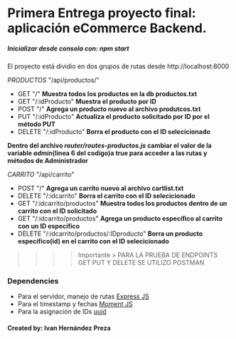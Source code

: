 # Primera Entrega proyecto final: aplicación eCommerce Backend.

##### Inicializar desde consola con: _npm start_

El proyecto está dividio en dos grupos de rutas desde http://localhost:8000

_PRODUCTOS_ "/api/productos/"

-  GET "/" **Muestra todos los productos en la db productos.txt**
-  GET "/:idProducto" **Muestra el producto por ID**
-  POST "/" **Agrega un producto nuevo al archivo produtcos.txt**
-  PUT "/:idProducto" **Actualiza el producto solicitado por ID por el método PUT**
-  DELETE "/:idProducto" **Borra el producto con el ID selecicionado**

**Dentro del archivo _router/routes-productos.js_ cambiar el valor de la variable _admin_(linea 6 del codigo)a true para acceder a las rutas y métodos de Administrador**

_CARRITO_ "/api/carrito"

-  POST "/" **Agrega un carrito nuevo al archivo cartlist.txt**
-  DELETE "/:idcarrito" **Borra el carrito con el ID selecicionado**
-  GET "/:idcarrito/productos" **Muestra todos los productos dentro de un carrito con el ID solicitado**
-  GET "/:idcarrito/productos" **Agrega un producto específico al carrito con un ID específico**
-  DELETE "/:idcarrito/productos/:IDproducto" **Borra un producto específico(id) en el carrito con el ID selecicionado**

> > > > Importante > PARA LA PRUEBA DE ENDPOINTS GET PUT Y DELETE SE UTILIZO POSTMAN

### Dependencies

-  Para el servidor, manejo de rutas [Express JS](https://expressjs.com/es/ "Ver más")
-  Para el timestamp y fechas [Moment JS](https://momentjs.com/ "Ver más")
-  Para la asignación de IDs [uuid](https://www.npmjs.com/package/uuid "Ver más")

#### Created by: **Ivan Hernández Preza**
